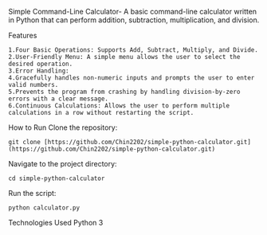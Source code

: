 Simple Command-Line Calculator-
A basic command-line calculator written in Python that can perform addition, subtraction, multiplication, and division.

Features
```
1.Four Basic Operations: Supports Add, Subtract, Multiply, and Divide.
2.User-Friendly Menu: A simple menu allows the user to select the desired operation.
3.Error Handling:
4.Gracefully handles non-numeric inputs and prompts the user to enter valid numbers.
5.Prevents the program from crashing by handling division-by-zero errors with a clear message.
6.Continuous Calculations: Allows the user to perform multiple calculations in a row without restarting the script.
```
How to Run
Clone the repository:
```
git clone [https://github.com/Chin2202/simple-python-calculator.git](https://github.com/Chin2202/simple-python-calculator.git)
```
Navigate to the project directory:
```
cd simple-python-calculator
```
Run the script:
```
python calculator.py
```
Technologies Used
Python 3

